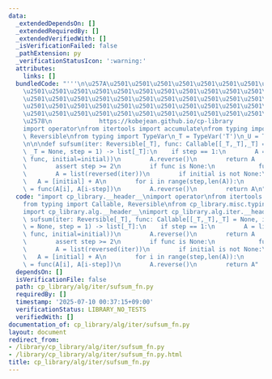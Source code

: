 ```yaml
---
data:
  _extendedDependsOn: []
  _extendedRequiredBy: []
  _extendedVerifiedWith: []
  _isVerificationFailed: false
  _pathExtension: py
  _verificationStatusIcon: ':warning:'
  attributes:
    links: []
  bundledCode: "'''\n\u257A\u2501\u2501\u2501\u2501\u2501\u2501\u2501\u2501\u2501\u2501\
    \u2501\u2501\u2501\u2501\u2501\u2501\u2501\u2501\u2501\u2501\u2501\u2501\u2501\
    \u2501\u2501\u2501\u2501\u2501\u2501\u2501\u2501\u2501\u2501\u2501\u2501\u2501\
    \u2501\u2501\u2501\u2501\u2501\u2501\u2501\u2501\u2501\u2501\u2501\u2501\u2501\
    \u2501\u2501\u2501\u2501\u2501\u2501\u2501\u2501\u2501\u2501\u2501\u2501\u2501\
    \u2578\n             https://kobejean.github.io/cp-library               \n'''\n\
    import operator\nfrom itertools import accumulate\nfrom typing import Callable,\
    \ Reversible\nfrom typing import TypeVar\n_T = TypeVar('T')\n_U = TypeVar('U')\n\
    \n\n\ndef sufsum(iter: Reversible[_T], func: Callable[[_T,_T],_T] = None, initial:\
    \ _T = None, step = 1) -> list[_T]:\n    if step == 1:\n        A = list(accumulate(reversed(iter),\
    \ func, initial=initial))\n        A.reverse()\n        return A   \n    else:\n\
    \        assert step >= 2\n        if func is None:\n            func = operator.add\n\
    \        A = list(reversed(iter))\n        if initial is not None:\n         \
    \   A = [initial] + A\n        for i in range(step,len(A)):\n            A[i]\
    \ = func(A[i], A[i-step])\n        A.reverse()\n        return A\n"
  code: "import cp_library.__header__\nimport operator\nfrom itertools import accumulate\n\
    from typing import Callable, Reversible\nfrom cp_library.misc.typing import _T\n\
    import cp_library.alg.__header__\nimport cp_library.alg.iter.__header__\n\ndef\
    \ sufsum(iter: Reversible[_T], func: Callable[[_T,_T],_T] = None, initial: _T\
    \ = None, step = 1) -> list[_T]:\n    if step == 1:\n        A = list(accumulate(reversed(iter),\
    \ func, initial=initial))\n        A.reverse()\n        return A   \n    else:\n\
    \        assert step >= 2\n        if func is None:\n            func = operator.add\n\
    \        A = list(reversed(iter))\n        if initial is not None:\n         \
    \   A = [initial] + A\n        for i in range(step,len(A)):\n            A[i]\
    \ = func(A[i], A[i-step])\n        A.reverse()\n        return A"
  dependsOn: []
  isVerificationFile: false
  path: cp_library/alg/iter/sufsum_fn.py
  requiredBy: []
  timestamp: '2025-07-10 00:37:15+09:00'
  verificationStatus: LIBRARY_NO_TESTS
  verifiedWith: []
documentation_of: cp_library/alg/iter/sufsum_fn.py
layout: document
redirect_from:
- /library/cp_library/alg/iter/sufsum_fn.py
- /library/cp_library/alg/iter/sufsum_fn.py.html
title: cp_library/alg/iter/sufsum_fn.py
---
```

